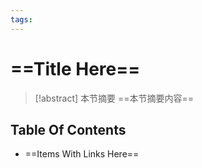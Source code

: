 ```yaml
---
tags:
---
```


# ==Title Here==

> [!abstract] 本节摘要
> ==本节摘要内容==

## Table Of Contents

- ==Items With Links Here==
